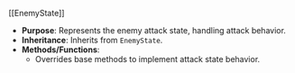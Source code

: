 [[EnemyState]]

- **Purpose**: Represents the enemy attack state, handling attack behavior.
- **Inheritance**: Inherits from `EnemyState`.
- **Methods/Functions**:
    - Overrides base methods to implement attack state behavior.